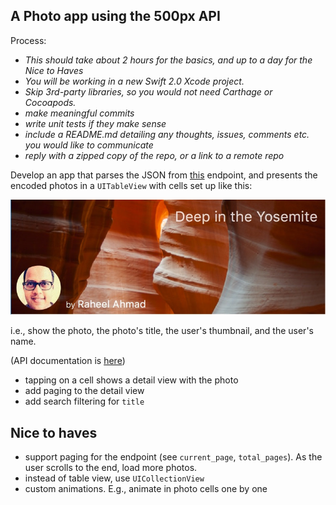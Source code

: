 ## A Photo app using the 500px API

Process:

- *This should take about 2 hours for the basics, and up to a day for the Nice to Haves*
- *You will be working in a new Swift 2.0 Xcode project.*
- *Skip 3rd-party libraries, so you would not need Carthage or Cocoapods.*
- *make meaningful commits*
- *write unit tests if they make sense*
- *include a README.md detailing any thoughts, issues, comments etc. you would like to communicate*
- *reply with a zipped copy of the repo, or a link to a remote repo*


Develop an app that parses the JSON from [this](https://api.500px.com/v1/photos?feature=popular&consumer_key=vW8Ns53y0F57vkbHeDfe3EsYFCatTJ3BrFlhgV3W) endpoint, and presents the encoded photos in a `UITableView` with cells set up like this:

![Screenshot of what the cell should look like](IdealCellImage.jpg?raw=true "Screenshot of what the cell should look like")

i.e., show the photo, the photo's title, the user's thumbnail, and the user's name.

(API documentation is [here](https://github.com/500px/api-documentation/blob/master/endpoints/photo/GET_photos.md))

- tapping on a cell shows a detail view with the photo
- add paging to the detail view
- add search filtering for `title`

## Nice to haves

- support paging for the endpoint (see `current_page`, `total_pages`). As the user scrolls to the end, load more photos.
- instead of table view, use `UICollectionView`
- custom animations. E.g., animate in photo cells one by one
